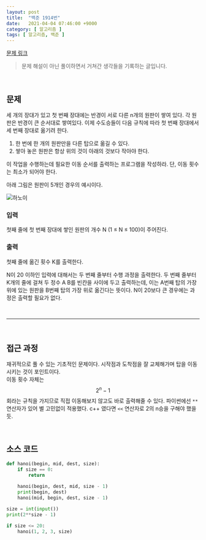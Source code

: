 ```yaml
---
layout: post
title:  "백준 1914번"
date:   2021-04-04 07:46:00 +9000
category: [ 알고리즘 ]
tags: [ 알고리즘, 백준 ]
---
```


[문제 링크](https://www.acmicpc.net/problem/1914)

> 문제 해설이 아닌 풀이하면서 거쳐간 생각들을 기록하는 글입니다.

<br>

## **문제**
세 개의 장대가 있고 첫 번째 장대에는 반경이 서로 다른 n개의 원판이 쌓여 있다. 각 원판은 반경이 큰 순서대로 쌓여있다. 이제 수도승들이 다음 규칙에 따라 첫 번째 장대에서 세 번째 장대로 옮기려 한다.

 1. 한 번에 한 개의 원판만을 다른 탑으로 옮길 수 있다.
 2. 쌓아 놓은 원판은 항상 위의 것이 아래의 것보다 작아야 한다.

이 작업을 수행하는데 필요한 이동 순서를 출력하는 프로그램을 작성하라. 단, 이동 횟수는 최소가 되어야 한다.

아래 그림은 원판이 5개인 경우의 예시이다.

![하노이](https://onlinejudgeimages.s3-ap-northeast-1.amazonaws.com/problem/11729/hanoi.png)

### **입력**
첫째 줄에 첫 번째 장대에 쌓인 원판의 개수 N (1 ≤ N ≤ 100)이 주어진다.

### **출력**
첫째 줄에 옮긴 횟수 K를 출력한다.

N이 20 이하인 입력에 대해서는 두 번째 줄부터 수행 과정을 출력한다. 두 번째 줄부터 K개의 줄에 걸쳐 두 정수 A B를 빈칸을 사이에 두고 출력하는데, 이는 A번째 탑의 가장 위에 있는 원판을 B번째 탑의 가장 위로 옮긴다는 뜻이다. N이 20보다 큰 경우에는 과정은 출력할 필요가 없다.

<br>

---

<br>

## **접근 과정**
재귀적으로 풀 수 있는 기초적인 문제이다. 시작점과 도착점을 잘 교체해가며 탑을 이동시키는 것이 포인트이다.   
이동 횟수 자체는 $$2^{n} - 1$$회라는 규칙을 가지므로 직접 이동해보지 않고도 바로 출력해줄 수 있다. 파이썬에선 `**` 연산자가 있어 별 고민없이 적용했다. c++ 였다면 `<<` 연산자로 2의 n승을 구해야 했을 듯.



<br>

## **소스 코드**

```py
def hanoi(begin, mid, dest, size):
    if size == 0:
        return
    
    hanoi(begin, dest, mid, size - 1)
    print(begin, dest)
    hanoi(mid, begin, dest, size - 1)

size = int(input())
print(2**size - 1)

if size <= 20:
    hanoi(1, 2, 3, size)
```
